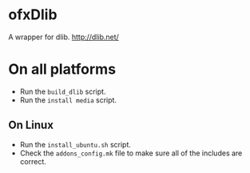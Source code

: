 # ofxDlib
A wrapper for dlib.  http://dlib.net/


# On all platforms

- Run the `build_dlib` script.
- Run the `install media` script.


## On Linux
- Run the `install_ubuntu.sh` script.
- Check the `addons_config.mk` file to make sure all of the includes are correct.
